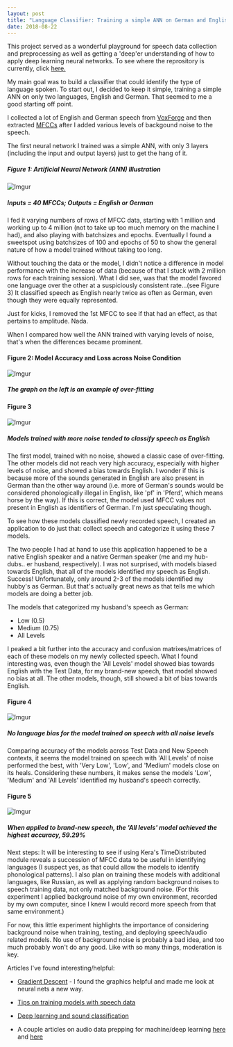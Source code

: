 ```yaml
---
layout: post
title: "Language Classifier: Training a simple ANN on German and English speech"
date: 2018-08-22
--- 
```


This project served as a wonderful playground for speech data collection and preprocessing as well as getting a 'deep'er understanding of how to apply deep learning neural networks. To see where the reprository is currently, click <a href = "https://github.com/a-n-rose/language-classifier">here.</a>

My main goal was to build a classifier that could identify the type of language spoken. To start out, I decided to keep it simple, training a simple ANN on only two languages, English and German. That seemed to me a good starting off point.

I collected a lot of English and German speech from <a href="http://voxforge.org/">VoxForge</a> and then extracted <a href="https://en.wikipedia.org/wiki/Mel-frequency_cepstrum">MFCCs</a> after I added various levels of backgound noise to the speech.

The first neural network I trained was a simple ANN, with only 3 layers (including the input and output layers) just to get the hang of it. 

##### Figure 1: Artificial Neural Network (ANN) Illustration
![Imgur](https://i.imgur.com/pfAsfyO.png)
##### Inputs = 40 MFCCs; Outputs = English or German 

I fed it varying numbers of rows of MFCC data, starting with 1 million and working up to 4 million (not to take up too much memory on the machine I had), and also playing with batchsizes and epochs. Eventually I found a sweetspot using batchsizes of 100 and epochs of 50 to show the general nature of how a model trained without taking too long. 

Without touching the data or the model, I didn't notice a difference in model performance with the increase of data (because of that I stuck with 2 million rows for each training session). What I did see, was that the model favored one language over the other at a suspiciously consistent rate...(see Figure 3) It classified speech as English nearly twice as often as German, even though they were equally represented. 

Just for kicks, I removed the 1st MFCC to see if that had an effect, as that pertains to amplitude. Nada.

When I compared how well the ANN trained with varying levels of noise, that's when the differences became prominent.

#### Figure 2: Model Accuracy and Loss across Noise Condition
![Imgur](https://i.imgur.com/yAA0y1i.png)
##### The graph on the left is an example of over-fitting 

#### Figure 3
![Imgur](https://i.imgur.com/Qn3FKkh.png)
##### Models trained with more noise tended to classify speech as English

The first model, trained with no noise, showed a classic case of over-fitting. The other models did not reach very high accuracy, especially with higher levels of noise, and showed a bias towards English. I wonder if this is because more of the sounds generated in English are also present in German than the other way around (i.e. more of German's sounds would be considered phonologically illegal in English, like 'pf' in 'Pferd', which means horse by the way). If this is correct, the model used MFCC values not present in English as identifiers of German. I'm just speculating though.

To see how these models classified newly recorded speech, I created an application to do just that: collect speech and categorize it using these 7 models.

The two people I had at hand to use this application happened to be a native English speaker and a native German speaker (me and my hub-dubs.. er husband, respectively). I was not surprised, with models biased towards English, that all of the models identified my speech as English. Success! Unfortunately, only around 2-3 of the models identified my hubby's as German. But that's actually great news as that tells me which models are doing a better job.

The models that categorized my husband's speech as German: 
* Low (0.5)
* Medium (0.75)
* All Levels 

I peaked a bit further into the accuracy and confusion matrixes/matrices of each of these models on my newly collected speech. What I found interesting was, even though the 'All Levels' model showed bias towards English with the Test Data, for my brand-new speech, that model showed no bias at all. The other models, though, still showed a bit of bias towards English.

#### Figure 4
![Imgur](https://i.imgur.com/tsicvE3.png)
##### No language bias for the model trained on speech with all noise levels

Comparing accuracy of the models across Test Data and New Speech contexts, it seems the model trained on speech with 'All Levels' of noise performed the best, with 'Very Low', 'Low', and 'Medium' models close on its heals. Considering these numbers, it makes sense the models 'Low', 'Medium' and 'All Levels' identified my husband's speech correctly.

#### Figure 5
![Imgur](https://i.imgur.com/LfDcs7z.png)
##### When applied to brand-new speech, the 'All levels' model achieved the highest accuracy, 59.29%


Next steps: It will be interesting to see if using Kera's TimeDistributed module reveals a succession of MFCC data to be useful in identifying languages (I suspect yes, as that could allow the models to identify phonological patterns). I also plan on training these models with additional languages, like Russian, as well as applying random background noises to speech training data, not only matched background noise. (For this experiment I applied background noise of my own environment, recorded by my own computer, since I knew I would record more speech from that same environment.)

For now, this little experiment highlights the importance of considering background noise when training, testing, and deploying speech/audio related models. No use of background noise is probably a bad idea, and too much probably won't do any good. Like with so many things, moderation is key.




Articles I've found interesting/helpful:
* <a href = "https://iamtrask.github.io/2015/07/27/python-network-part2/">Gradient Descent</a> - I found the graphics helpful and made me look at neural nets a new way.

* <a href="https://www.kaggle.com/c/tensorflow-speech-recognition-challenge/discussion/46945">Tips on training models with speech data</a>

* <a href="https://www.analyticsindiamag.com/using-deep-learning-for-sound-classification-an-in-depth-analysis/">Deep learning and sound classification</a>

* A couple articles on audio data prepping for machine/deep learning <a href="https://www.kaggle.com/fizzbuzz/beginner-s-guide-to-audio-data">here</a> and <a href="https://www.analyticsvidhya.com/blog/2017/08/audio-voice-processing-deep-learning/">here</a>
